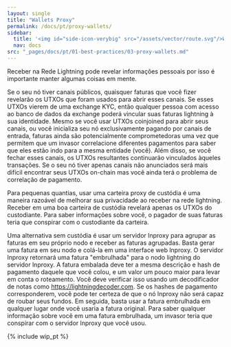 ```yaml
---
layout: single
title: "Wallets Proxy"
permalink: /docs/pt/proxy-wallets/
sidebar:
  title: '<img id="side-icon-verybig" src="/assets/vector/route.svg"/>Wallets Proxy'
  nav: docs
src: "_pages/docs/pt/01-best-practices/03-proxy-wallets.md"
---
```


Receber na Rede Lightning pode revelar informações pessoais
por isso é importante manter algumas coisas em mente.

Se o seu nó tiver canais públicos,
quaisquer faturas que você fizer revelarão os UTXOs que foram usados para abrir esses canais.
Se esses UTXOs vierem de uma exchange KYC,
então qualquer pessoa com acesso ao banco de dados da exchange
poderá vincular suas faturas lightning à sua identidade.
Mesmo se você usar UTXOs coinjoined para abrir seus canais,
ou você inicializa seu nó exclusivamente pagando por canais de entrada,
faturas ainda são potencialmente comprometedoras
uma vez que permitem que um invasor correlacione diferentes
pagamentos para saber que eles estão indo para a mesma entidade (você).
Além disso, se você fechar esses canais,
os UTXOs resultantes continuarão vinculados àqueles
transações.
Se o seu nó tiver apenas canais não anunciados
será mais difícil encontrar seus UTXOs on-chain
mas você ainda terá o problema de
correlação de pagamento.

Para pequenas quantias, usar uma carteira proxy de custódia é uma maneira razoável de
melhorar sua privacidade ao receber na rede lightning.
Receber em uma boa carteira de custódia revelará apenas os UTXOs do custodiante.
Para saber informações sobre você,
o pagador de suas faturas teria que conspirar com o custodiante da carteira.

Uma alternativa sem custódia é usar um servidor lnproxy
para agrupar as faturas em seu próprio nodo e receber as faturas agrupadas.
Basta gerar uma fatura em seu nodo e colá-la em uma interface web lnproxy.
O servidor lnproxy retornará uma fatura "embrulhada" para o nodo lightning do servidor lnproxy.
A fatura embalada deve ter a mesma
descrição e hash de pagamento daquele que você colou,
e um valor um pouco maior para levar em conta o roteamento.
Você deve verificar isso usando um decodificador de notas como https://lightningdecoder.com.
Se os hashes de pagamento corresponderem, você pode ter certeza de que o nó lnproxy
não será capaz de roubar seus fundos.
Em seguida, basta usar a fatura embrulhada em qualquer lugar onde você usaria a fatura original.
Para saber qualquer informação sobre você em uma fatura embrulhada,
um invasor teria que conspirar com o servidor lnproxy que você usou.

{% include wip_pt %}
